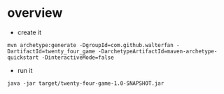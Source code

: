# overview


* create it

```
mvn archetype:generate -DgroupId=com.github.walterfan -DartifactId=twenty_four_game -DarchetypeArtifactId=maven-archetype-quickstart -DinteractiveMode=false

```

* run it

```
java -jar target/twenty-four-game-1.0-SNAPSHOT.jar
```

